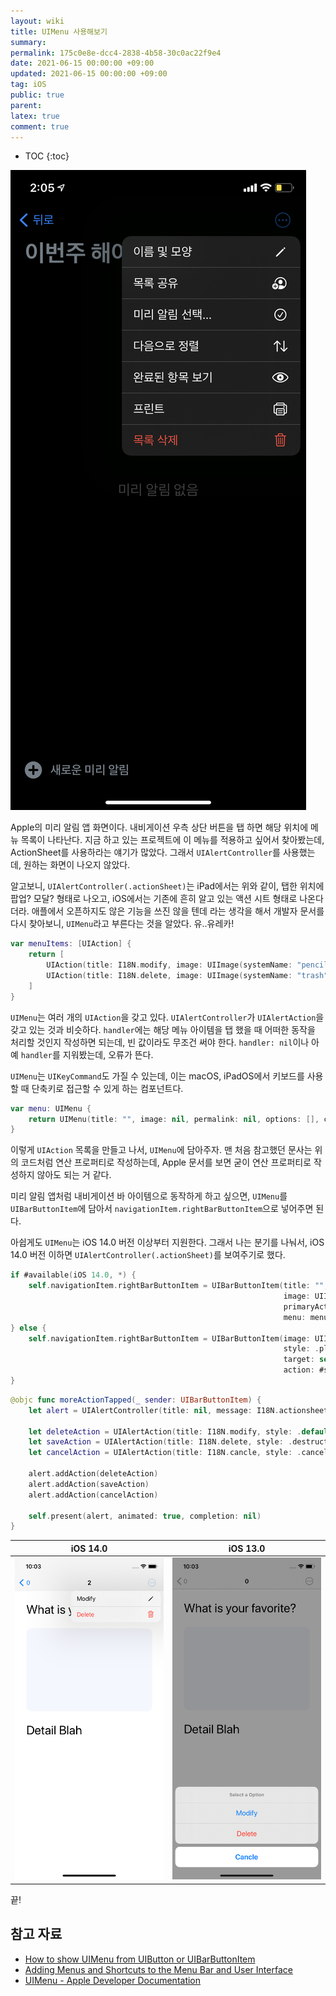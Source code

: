 ```yaml
---
layout: wiki
title: UIMenu 사용해보기
summary: 
permalink: 175c0e8e-dcc4-2838-4b58-30c0ac22f9e4
date: 2021-06-15 00:00:00 +09:00
updated: 2021-06-15 00:00:00 +09:00
tag: iOS 
public: true
parent: 
latex: true
comment: true
---
```


* TOC
{:toc}

![uimenu](/resource/default/b0297e3d-5862-4b6e-abca-10ad3def252b)

Apple의 미리 알림 앱 화면이다. 내비게이션 우측 상단 버튼을 탭 하면 해당 위치에 메뉴 목록이 나타난다. 지금 하고 있는 프로젝트에 이 메뉴를 적용하고 싶어서 찾아봤는데, ActionSheet를 사용하라는 얘기가 많았다. 그래서 `UIAlertController`를 사용했는데, 원하는 화면이 나오지 않았다. 

알고보니, `UIAlertController(.actionSheet)`는 iPad에서는 위와 같이, 탭한 위치에 팝업? 모달? 형태로 나오고, iOS에서는 기존에 흔히 알고 있는 액션 시트 형태로 나온다더라. 애플에서 오픈하지도 않은 기능을 쓰진 않을 텐데 라는 생각을 해서 개발자 문서를 다시 찾아보니, `UIMenu`라고 부른다는 것을 알았다. 유..유레카!

```swift
var menuItems: [UIAction] {
	return [
		UIAction(title: I18N.modify, image: UIImage(systemName: "pencil"), handler: { _ in }),
		UIAction(title: I18N.delete, image: UIImage(systemName: "trash"), attributes: .destructive, handler: { _ in })
	]
}
```

`UIMenu`는 여러 개의 `UIAction`을 갖고 있다. `UIAlertController`가 `UIAlertAction`을 갖고 있는 것과 비슷하다. `handler`에는 해당 메뉴 아이템을 탭 했을 때 어떠한 동작을 처리할 것인지 작성하면 되는데, 빈 값이라도 무조건 써야 한다. `handler: nil`이나 아예 `handler`를 지워봤는데, 오류가 뜬다.

`UIMenu`는 `UIKeyCommand`도 가질 수 있는데, 이는 macOS, iPadOS에서 키보드를 사용할 때 단축키로 접근할 수 있게 하는 컴포넌트다.

```swift
var menu: UIMenu {
	return UIMenu(title: "", image: nil, permalink: nil, options: [], children: menuItems)
}
```

이렇게 `UIAction` 목록을 만들고 나서, `UIMenu`에 담아주자. 맨 처음 참고했던 문사는 위의 코드처럼 연산 프로퍼티로 작성하는데, Apple 문서를 보면 굳이 연산 프로퍼티로 작성하지 않아도 되는 거 같다.

미리 알림 앱처럼 내비게이션 바 아이템으로 동작하게 하고 싶으면, `UIMenu`를 `UIBarButtonItem`에 담아서 `navigationItem.rightBarButtonItem`으로 넣어주면 된다.

아쉽게도 `UIMenu`는 iOS 14.0 버전 이상부터 지원한다. 그래서 나는 분기를 나눠서, iOS 14.0 버전 이하면 `UIAlertController(.actionSheet)`를 보여주기로 했다.

```swift
if #available(iOS 14.0, *) {
    self.navigationItem.rightBarButtonItem = UIBarButtonItem(title: "",
                                                             image: UIImage(systemName: "ellipsis.circle"),
                                                             primaryAction: nil,
                                                             menu: menu)
} else {
    self.navigationItem.rightBarButtonItem = UIBarButtonItem(image: UIImage(systemName: "ellipsis.circle"),
                                                             style: .plain,
                                                             target: self,
                                                             action: #selector(moreActionTapped))
}
```

```swift
@objc func moreActionTapped(_ sender: UIBarButtonItem) {
    let alert = UIAlertController(title: nil, message: I18N.actionsheetMessage, preferredStyle: .actionSheet)

    let deleteAction = UIAlertAction(title: I18N.modify, style: .default, handler: { _ in })
    let saveAction = UIAlertAction(title: I18N.delete, style: .destructive, handler: { _ in })
    let cancelAction = UIAlertAction(title: I18N.cancle, style: .cancel, handler: { _ in })

    alert.addAction(deleteAction)
    alert.addAction(saveAction)
    alert.addAction(cancelAction)

    self.present(alert, animated: true, completion: nil)
}
```

| iOS 14.0 | iOS 13.0 |
| -------- | -------- |
| ![ios14](/resource/default/c9e96b6a-c7ff-4012-bd92-342ebbc971a0) | ![ios13](/resource/default/985302f7-f768-4732-8bd0-956b28f9d4bc) |

끝!

## 참고 자료

-   [How to show UIMenu from UIButton or UIBarButtonItem](https://nemecek.be/blog/85/how-to-show-uimenu-from-uibutton-or-uibarbuttonitem)
-   [Adding Menus and Shortcuts to the Menu Bar and User Interface](https://developer.apple.com/documentation/uikit/uicommand/adding_menus_and_shortcuts_to_the_menu_bar_and_user_interface)
-   [UIMenu - Apple Developer Documentation](https://developer.apple.com/documentation/uiki.)
